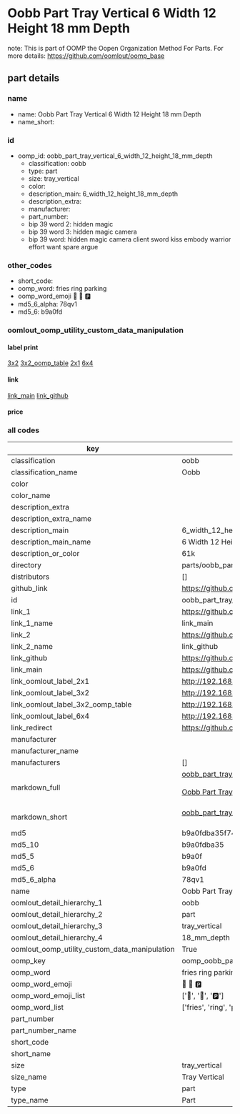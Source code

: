# Oobb Part Tray Vertical 6 Width 12 Height 18 mm Depth  

note: This is part of OOMP the Oopen Organization Method For Parts. For more details: https://github.com/oomlout/oomp_base

##  part details
  







### name
* name: Oobb Part Tray Vertical 6 Width 12 Height 18 mm Depth
* name_short: 
### id
* oomp_id: oobb_part_tray_vertical_6_width_12_height_18_mm_depth
  * classification: oobb
  * type: part
  * size: tray_vertical
  * color: 
  * description_main: 6_width_12_height_18_mm_depth
  * description_extra: 
  * manufacturer: 
  * part_number: 
  * bip 39 word 2: hidden magic
  * bip 39 word 3: hidden magic camera
  * bip 39 word: hidden magic camera client sword kiss embody warrior effort want spare argue

### other_codes
* short_code: 
* oomp_word: fries ring parking
* oomp_word_emoji :fries: :ring: :parking:
* md5_6_alpha: 78qv1
* md5_6: b9a0fd






### oomlout_oomp_utility_custom_data_manipulation
#### label print
[3x2](http://192.168.1.245:1112/?label=oomp%2078qv1)
[3x2_oomp_table](http://192.168.1.108:1112/?label=oomp%2078qv1)
[2x1](http://192.168.1.242:1112/?label=oomp%2078qv1)
[6x4](http://192.168.1.55:1112/?label=oomp%2078qv1)    

#### link

[link_main](https://github.com/oomlout/oomlout_oomp_version_1_messy/tree/main/parts/oobb_part_tray_vertical_6_width_12_height_18_mm_depth) [link_github](https://github.com/oomlout/oomlout_oomp_version_1_messy/tree/main/parts/oobb_part_tray_vertical_6_width_12_height_18_mm_depth)                             

#### price







### all codes 
| key | value |  
| --- | --- |  
| classification | oobb |  
| classification_name | Oobb |  
| color |  |  
| color_name |  |  
| description_extra |  |  
| description_extra_name |  |  
| description_main | 6_width_12_height_18_mm_depth |  
| description_main_name | 6 Width 12 Height 18 mm Depth |  
| description_or_color | 61k |  
| directory | parts/oobb_part_tray_vertical_6_width_12_height_18_mm_depth |  
| distributors | [] |  
| github_link | https://github.com/oomlout/oomlout_oomp_part_src/tree/main/parts/oobb_part_tray_vertical_6_width_12_height_18_mm_depth |  
| id | oobb_part_tray_vertical_6_width_12_height_18_mm_depth |  
| link_1 | https://github.com/oomlout/oomlout_oomp_version_1_messy/tree/main/parts/oobb_part_tray_vertical_6_width_12_height_18_mm_depth |  
| link_1_name | link_main |  
| link_2 | https://github.com/oomlout/oomlout_oomp_version_1_messy/tree/main/parts/oobb_part_tray_vertical_6_width_12_height_18_mm_depth |  
| link_2_name | link_github |  
| link_github | https://github.com/oomlout/oomlout_oomp_version_1_messy/tree/main/parts/oobb_part_tray_vertical_6_width_12_height_18_mm_depth |  
| link_main | https://github.com/oomlout/oomlout_oomp_version_1_messy/tree/main/parts/oobb_part_tray_vertical_6_width_12_height_18_mm_depth |  
| link_oomlout_label_2x1 | http://192.168.1.242:1112/?label=oomp%2078qv1 |  
| link_oomlout_label_3x2 | http://192.168.1.245:1112/?label=oomp%2078qv1 |  
| link_oomlout_label_3x2_oomp_table | http://192.168.1.108:1112/?label=oomp%2078qv1 |  
| link_oomlout_label_6x4 | http://192.168.1.55:1112/?label=oomp%2078qv1 |  
| link_redirect | https://github.com/oomlout/oomlout_oomp_version_1_messy/tree/main/parts/oobb_part_tray_vertical_6_width_12_height_18_mm_depth |  
| manufacturer |  |  
| manufacturer_name |  |  
| manufacturers | [] |  
| markdown_full | [oobb_part_tray_vertical_6_width_12_height_18_mm_depth](none)<br>[](none)<br>[Oobb Part Tray Vertical 6 Width 12 Height 18 Mm Depth](none)<br><br> |  
| markdown_short | [oobb_part_tray_vertical_6_width_12_height_18_mm_depth](none)<br><br> |  
| md5 | b9a0fdba35f7490deb6e22ac4161735b |  
| md5_10 | b9a0fdba35 |  
| md5_5 | b9a0f |  
| md5_6 | b9a0fd |  
| md5_6_alpha | 78qv1 |  
| name | Oobb Part Tray Vertical 6 Width 12 Height 18 mm Depth |  
| oomlout_detail_hierarchy_1 | oobb |  
| oomlout_detail_hierarchy_2 | part |  
| oomlout_detail_hierarchy_3 | tray_vertical |  
| oomlout_detail_hierarchy_4 | 18_mm_depth |  
| oomlout_oomp_utility_custom_data_manipulation | True |  
| oomp_key | oomp_oobb_part_tray_vertical_6_width_12_height_18_mm_depth |  
| oomp_word | fries ring parking |  
| oomp_word_emoji | :fries: :ring: :parking: |  
| oomp_word_emoji_list | [':fries:', ':ring:', ':parking:'] |  
| oomp_word_list | ['fries', 'ring', 'parking'] |  
| part_number |  |  
| part_number_name |  |  
| short_code |  |  
| short_name |  |  
| size | tray_vertical |  
| size_name | Tray Vertical |  
| type | part |  
| type_name | Part |  
